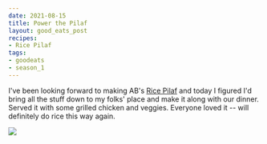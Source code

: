 ```yaml
---
date: 2021-08-15
title: Power the Pilaf
layout: good_eats_post
recipes:
- Rice Pilaf
tags:
- goodeats
- season_1
---
```


I've been looking forward to making AB's [Rice Pilaf](https://www.foodnetwork.com/recipes/rice-pilaf-recipe0-1910453)
and today I figured I'd bring all the stuff down to my folks' place and make
it along with our dinner. Served it with some grilled chicken and veggies. Everyone
loved it -- will definitely do rice this way again.

<a href="https://photos.google.com/photo/AF1QipMk8rRbR9KmI-XWIe_p8M_Kg1q3zHATZbMLy3vo"><img src="https://lh3.googleusercontent.com/ec8VPcFks6Ri2ZcDoaulUeCICO9jlvWMu-p9OJDiOSPQP-M_hOhqZCjBd2zDYByZSRXaBim8dOk6uaex5wCZz9lQlTg0SvV0qToc8Uu7VJ2WrCwZDH0MJ2XCDBtZTfoq1OsRrNpeXKS8HgWeNKCBxHdk7AW2TzqK5PCP1vqDZNGlOZDvIPyyqnXpqW_rF3duNiDUsj7_BPU78x_P895ic95t5t0JrfeS4Ev1G6UbzbW5NjEWfrJNAsscsKrQatbGNtApzTfHgOdPRLtfOlYlaYyQLtKh7hcatI23IlnFXr_tHv-F-8Sd09tbrdq518fIm9W-jgfuZda2k1dwURC8HgQLsfsl7GSVlh3IO0fC_ODyEnijc4a0EdTqGsFy5wh8sq1pLJYjKUzQYM9xsr-5JvVh_2pJv0bgRThwUCYDWQ-42RccyKX53uNR4-DmE04vnVCwXPMUTgkcPIy2cM4OR3hKDg503OEtXohC4p3GF4yoUDf4oifbLhoD662ogf4euGTedDeB_ik1ux1MfYPxAfKhSC4aMDjgGCTBxG45K6eAzZdA6YczV27yupvTw3KrSVuz4fnCkf4JTdaNtZmIG7sXMdpnpGeBvnImsDji2UTP7r75x_MlQxHZEkhMFsea1RGwW0a99oGW7Qw9kTnZ6mMALEd9zpcjdXT7aMzI3PV5j8Z-dXjZp9vIKwNrEW_K52I3pqIfEGtcmrYaaqOmbpw3=w500-no"></a>
